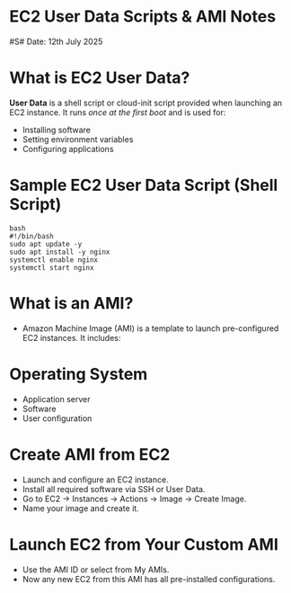 #  EC2 User Data Scripts & AMI Notes

#S# Date: 12th July 2025

# What is EC2 User Data?

**User Data** is a shell script or cloud-init script provided when launching an EC2 instance. It runs *once at the first boot* and is used for:
- Installing software
- Setting environment variables
- Configuring applications

# Sample EC2 User Data Script (Shell Script)

```
bash
#!/bin/bash
sudo apt update -y
sudo apt install -y nginx
systemctl enable nginx
systemctl start nginx

```

# What is an AMI?
- Amazon Machine Image (AMI) is a template to launch pre-configured EC2 instances. It includes:

# Operating System

- Application server
- Software
- User configuration

# Create AMI from EC2
- Launch and configure an EC2 instance.
- Install all required software via SSH or User Data.
- Go to EC2 → Instances → Actions → Image → Create Image.
- Name your image and create it.

# Launch EC2 from Your Custom AMI
- Use the AMI ID or select from My AMIs.
- Now any new EC2 from this AMI has all pre-installed configurations.


